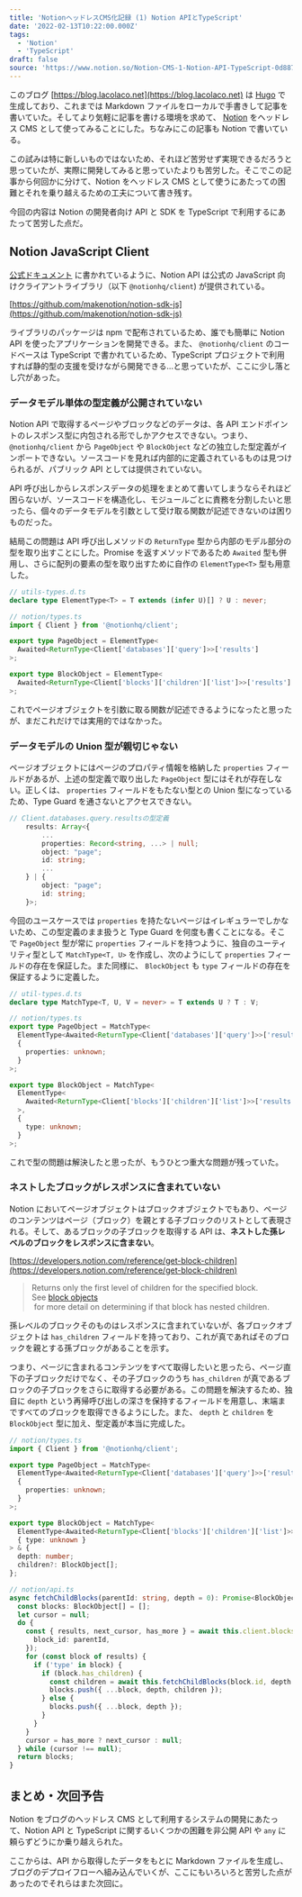 ```yaml
---
title: 'NotionヘッドレスCMS化記録 (1) Notion APIとTypeScript'
date: '2022-02-13T10:22:00.000Z'
tags:
  - 'Notion'
  - 'TypeScript'
draft: false
source: 'https://www.notion.so/Notion-CMS-1-Notion-API-TypeScript-0d887003a8d1457fa6bec484dfcb2346'
---
```


このブログ [https://blog.lacolaco.net](https://blog.lacolaco.net) は [Hugo](https://gohugo.io) で生成しており、これまでは Markdown ファイルをローカルで手書きして記事を書いていた。そしてより気軽に記事を書ける環境を求めて、 [Notion](https://notion.so) をヘッドレス CMS として使ってみることにした。ちなみにこの記事も Notion で書いている。

この試みは特に新しいものではないため、それほど苦労せず実現できるだろうと思っていたが、実際に開発してみると思っていたよりも苦労した。そこでこの記事から何回かに分けて、Notion をヘッドレス CMS として使うにあたっての困難とそれを乗り越えるための工夫について書き残す。

今回の内容は Notion の開発者向け API と SDK を TypeScript で利用するにあたって苦労した点だ。

## Notion JavaScript Client

[公式ドキュメント](https://developers.notion.com/docs/getting-started) に書かれているように、Notion API は公式の JavaScript 向けクライアントライブラリ（以下 `@notionhq/client`) が提供されている。

[https://github.com/makenotion/notion-sdk-js](https://github.com/makenotion/notion-sdk-js)

ライブラリのパッケージは npm で配布されているため、誰でも簡単に Notion API を使ったアプリケーションを開発できる。また、 `@notionhq/client` のコードベースは TypeScript で書かれているため、TypeScript プロジェクトで利用すれば静的型の支援を受けながら開発できる…と思っていたが、ここに少し落とし穴があった。

### データモデル単体の型定義が公開されていない

Notion API で取得するページやブロックなどのデータは、各 API エンドポイントのレスポンス型に内包される形でしかアクセスできない。つまり、`@notionhq/client` から `PageObject` や `BlockObject` などの独立した型定義がインポートできない。ソースコードを見れば内部的に定義されているものは見つけられるが、パブリック API としては提供されていない。

API 呼び出しからレスポンスデータの処理をまとめて書いてしまうならそれほど困らないが、ソースコードを構造化し、モジュールごとに責務を分割したいと思ったら、個々のデータモデルを引数として受け取る関数が記述できないのは困りものだった。

結局この問題は API 呼び出しメソッドの `ReturnType` 型から内部のモデル部分の型を取り出すことにした。Promise を返すメソッドであるため `Awaited` 型も併用し、さらに配列の要素の型を取り出すために自作の `ElementType<T>` 型も用意した。

```typescript
// utils-types.d.ts
declare type ElementType<T> = T extends (infer U)[] ? U : never;

// notion/types.ts
import { Client } from '@notionhq/client';

export type PageObject = ElementType<
  Awaited<ReturnType<Client['databases']['query']>>['results']
>;

export type BlockObject = ElementType<
  Awaited<ReturnType<Client['blocks']['children']['list']>>['results']
>;
```

これでページオブジェクトを引数に取る関数が記述できるようになったと思ったが、まだこれだけでは実用的ではなかった。

### データモデルの Union 型が親切じゃない

ページオブジェクトにはページのプロパティ情報を格納した `properties` フィールドがあるが、上述の型定義で取り出した `PageObject` 型にはそれが存在しない。正しくは、 `properties` フィールドをもたない型との Union 型になっているため、Type Guard を通さないとアクセスできない。

```typescript
// Client.databases.query.resultsの型定義
    results: Array<{
        ...
        properties: Record<string, ...> | null;
        object: "page";
        id: string;
        ...
    } | {
        object: "page";
        id: string;
    }>;
```

今回のユースケースでは `properties` を持たないページはイレギュラーでしかないため、この型定義のまま扱うと Type Guard を何度も書くことになる。そこで `PageObject` 型が常に `properties` フィールドを持つように、独自のユーティリティ型として `MatchType<T, U>` を作成し、次のようにして `properties` フィールドの存在を保証した。また同様に、 `BlockObject` も `type` フィールドの存在を保証するように定義した。

```typescript
// util-types.d.ts
declare type MatchType<T, U, V = never> = T extends U ? T : V;

// notion/types.ts
export type PageObject = MatchType<
  ElementType<Awaited<ReturnType<Client['databases']['query']>>['results']>,
  {
    properties: unknown;
  }
>;

export type BlockObject = MatchType<
  ElementType<
    Awaited<ReturnType<Client['blocks']['children']['list']>>['results']
  >,
  {
    type: unknown;
  }
>;
```

これで型の問題は解決したと思ったが、もうひとつ重大な問題が残っていた。

### ネストしたブロックがレスポンスに含まれていない

Notion においてページオブジェクトはブロックオブジェクトでもあり、ページのコンテンツはページ（ブロック）を親とする子ブロックのリストとして表現される。そして、あるブロックの子ブロックを取得する API は、**ネストした孫レベルのブロックをレスポンスに含まない**。

[https://developers.notion.com/reference/get-block-children](https://developers.notion.com/reference/get-block-children)

> Returns only the first level of children for the specified block. See [block objects](https://developers.notion.com/reference/block)  
>  for more detail on determining if that block has nested children.

孫レベルのブロックそのものはレスポンスに含まれていないが、各ブロックオブジェクトは `has_children` フィールドを持っており、これが真であればそのブロックを親とする孫ブロックがあることを示す。

つまり、ページに含まれるコンテンツをすべて取得したいと思ったら、ページ直下の子ブロックだけでなく、その子ブロックのうち `has_children` が真であるブロックの子ブロックをさらに取得する必要がある。この問題を解決するため、独自に `depth` という再帰呼び出しの深さを保持するフィールドを用意し、末端まですべてのブロックを取得できるようにした。また、 `depth` と `children` を `BlockObject` 型に加え、型定義が本当に完成した。

```typescript
// notion/types.ts
import { Client } from '@notionhq/client';

export type PageObject = MatchType<
  ElementType<Awaited<ReturnType<Client['databases']['query']>>['results']>,
  {
    properties: unknown;
  }
>;

export type BlockObject = MatchType<
  ElementType<Awaited<ReturnType<Client['blocks']['children']['list']>>['results']>,
  { type: unknown }
> & {
  depth: number;
  children?: BlockObject[];
};

// notion/api.ts
async fetchChildBlocks(parentId: string, depth = 0): Promise<BlockObject[]> {
  const blocks: BlockObject[] = [];
  let cursor = null;
  do {
    const { results, next_cursor, has_more } = await this.client.blocks.children.list({
      block_id: parentId,
    });
    for (const block of results) {
      if ('type' in block) {
        if (block.has_children) {
          const children = await this.fetchChildBlocks(block.id, depth + 1);
          blocks.push({ ...block, depth, children });
        } else {
          blocks.push({ ...block, depth });
        }
      }
    }
    cursor = has_more ? next_cursor : null;
  } while (cursor !== null);
  return blocks;
}
```

## まとめ・次回予告

Notion をブログのヘッドレス CMS として利用するシステムの開発にあたって、Notion API と TypeScript に関するいくつかの困難を非公開 API や `any` に頼らずどうにか乗り越えられた。

ここからは、API から取得したデータをもとに Markdown ファイルを生成し、ブログのデプロイフローへ組み込んでいくが、ここにもいろいろと苦労した点があったのでそれらはまた次回に。
